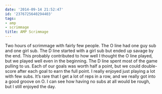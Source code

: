 ```yaml
---
date: '2014-09-14 21:52:47'
id: '2376725640294403'
tags:
- amp
- scrimmage
title: AMP Scrimmage
---
```


Two hours of scrimmage with fairly few people. The O line had one guy sub and one girl sub. The D line started with a girl sub but ended up savage by the end. This probably contributed to how well I thought the O line played, but we played well even in the beginning. The D line spent most of the game pulling to us. Each of our goals was worth half a point, but we could double-score after each goal to earn the full point. I really enjoyed just playing a lot with few subs. It’s rare that I get a lot of reps in a row, and we really got into a good groove on O. I can see how having no subs at all would be rough, but I still enjoyed the day.
